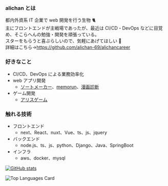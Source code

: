### alichan とは

都内外資系 IT 企業で web 開発を行う生物 🐈<br>
主にフロントエンドが主戦場であったが、最近は CI/CD・DevOps などに目覚め、そこらへんの勉強・開発を頑張っている。<br>
スターをもらうと喜ぶらしいので、気軽にあげてほしい 🌟<br>
詳細はこちら→https://github.com/alichan-69/alichancareer

### 好きなこと

- CI/CD、DevOps による業務効率化
- web アプリ開発
  - [ソートメーカー](https://github.com/alichan-69/AliceGame)、[memorun](https://github.com/alichan-69/AliceGame)、[漫画診断](https://github.com/alichan-69/AliceGame)
- ゲーム開発
  - [アリスゲーム](https://github.com/alichan-69/AliceGame)

### 触れる技術

- フロントエンド
  - next、React、nuxt、Vue、ts、js、jquery
- バックエンド
  - node.js、ts、js、python、Django、Java、SpringBoot
- インフラ
  - aws、docker、mysql

[![GitHub stats](https://github-readme-stats.vercel.app/api?username=alichan-69&count_private=true&theme=dracula)](https://github.com/anuraghazra/github-readme-stats)

![Top Languages Card](https://github-readme-stats.vercel.app/api/top-langs/?username=alichan-69&count_private=true&theme=tokyonight&layout=compact)
